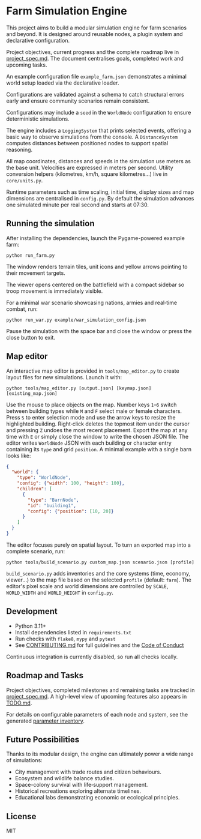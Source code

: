 # Farm Simulation Engine

This project aims to build a modular simulation engine for farm scenarios and beyond. It is designed around reusable nodes, a plugin system and declarative configuration.

Project objectives, current progress and the complete roadmap live in [project_spec.md](docs/specs/project_spec.md). The document centralises goals, completed work and upcoming tasks.

An example configuration file `example_farm.json` demonstrates a minimal world setup loaded via the declarative loader.

Configurations are validated against a schema to catch structural errors early and ensure community scenarios remain consistent.

Configurations may include a `seed` in the `WorldNode` configuration to ensure
deterministic simulations.

The engine includes a `LoggingSystem` that prints selected events, offering a basic way to observe simulations from the console. A `DistanceSystem` computes distances between positioned nodes to support spatial reasoning.

All map coordinates, distances and speeds in the simulation use meters as the
base unit. Velocities are expressed in meters per second. Utility conversion
helpers (kilometres, km/h, square kilometres…) live in `core/units.py`.

Runtime parameters such as time scaling, initial time, display sizes and map
dimensions are centralised in `config.py`. By default the simulation advances
one simulated minute per real second and starts at 07:30.

## Running the simulation

After installing the dependencies, launch the Pygame-powered example farm:

```
python run_farm.py
```

The window renders terrain tiles, unit icons and yellow arrows pointing to their movement targets.

The viewer opens centered on the battlefield with a compact sidebar so troop
movement is immediately visible.

For a minimal war scenario showcasing nations, armies and real‑time combat, run:

```
python run_war.py example/war_simulation_config.json
```

Pause the simulation with the space bar and close the window or press the close button to exit.

## Map editor

An interactive map editor is provided in `tools/map_editor.py` to create
layout files for new simulations. Launch it with:

```
python tools/map_editor.py [output.json] [keymap.json] [existing_map.json]
```

Use the mouse to place objects on the map. Number keys `1`–`6` switch between
building types while `M` and `F` select male or female characters. Press `S` to
enter selection mode and use the arrow keys to resize the highlighted building.
Right‑click deletes the topmost item under the cursor and pressing `Z` undoes
the most recent placement. Export the map at any time with `E` or simply close
the window to write the chosen JSON file. The editor writes `WorldNode` JSON
with each building or character entry containing its `type` and grid
`position`. A minimal example with a single barn looks like:

```json
{
  "world": {
    "type": "WorldNode",
    "config": {"width": 100, "height": 100},
    "children": [
      {
        "type": "BarnNode",
        "id": "building1",
        "config": {"position": [10, 20]}
      }
    ]
  }
}
```

The editor focuses purely on spatial layout. To turn an exported map into a
complete scenario, run:

```
python tools/build_scenario.py custom_map.json scenario.json [profile]
```

`build_scenario.py` adds inventories and the core systems (time, economy,
viewer…) to the map file based on the selected `profile` (default: `farm`).
The editor's pixel scale and world dimensions are
controlled by `SCALE`, `WORLD_WIDTH` and `WORLD_HEIGHT` in `config.py`.

## Development

* Python 3.11+
* Install dependencies listed in `requirements.txt`
* Run checks with `flake8`, `mypy` and `pytest`
* See [CONTRIBUTING.md](CONTRIBUTING.md) for full guidelines and the [Code of Conduct](CODE_OF_CONDUCT.md)

Continuous integration is currently disabled, so run all checks locally.

## Roadmap and Tasks

Project objectives, completed milestones and remaining tasks are tracked in [project_spec.md](docs/specs/project_spec.md). A high-level view of upcoming features also appears in [TODO.md](docs/checklists/todo.md).

For details on configurable parameters of each node and system, see the generated [parameter inventory](docs/parameter_inventory.md).

## Future Possibilities

Thanks to its modular design, the engine can ultimately power a wide range of simulations:

- City management with trade routes and citizen behaviours.
- Ecosystem and wildlife balance studies.
- Space-colony survival with life‑support management.
- Historical recreations exploring alternate timelines.
- Educational labs demonstrating economic or ecological principles.

## License

MIT
